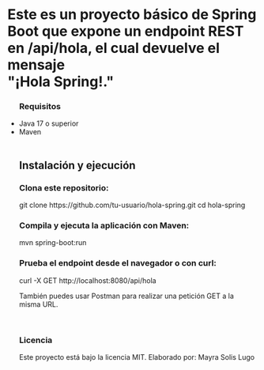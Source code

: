 <h1> Este es un proyecto básico de Spring Boot que expone un endpoint REST en /api/hola, el cual devuelve el mensaje <br>
  "¡Hola Spring!." </h1>

<ul> <h3>Requisitos</h3>
<li> Java 17 o superior
<li> Maven </li> <br>
  <h2>Instalación y ejecución</h2>

<h3>Clona este repositorio:</h3>
git clone https://github.com/tu-usuario/hola-spring.git
cd hola-spring

<h3>Compila y ejecuta la aplicación con Maven:</h3>
mvn spring-boot:run

<h3>Prueba el endpoint desde el navegador o con curl:</h3>
curl -X GET http://localhost:8080/api/hola

También puedes usar Postman para realizar una petición GET a la misma URL.

<br><h3>Licencia</h3>
Este proyecto está bajo la licencia MIT.
Elaborado por: Mayra Solis Lugo 
